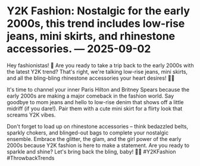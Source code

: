 # Y2K Fashion: Nostalgic for the early 2000s, this trend includes low-rise jeans, mini skirts, and rhinestone accessories. — 2025-09-02

Hey fashionistas! 🌟 Are you ready to take a trip back to the early 2000s with the latest Y2K trend? That's right, we're talking low-rise jeans, mini skirts, and all the bling-bling rhinestone accessories your heart desires! 💎✨

It's time to channel your inner Paris Hilton and Britney Spears because the early 2000s are making a major comeback in the fashion world. Say goodbye to mom jeans and hello to low-rise denim that shows off a little midriff (if you dare!). Pair them with a cute mini skirt for a flirty look that screams Y2K vibes.

Don't forget to load up on rhinestone accessories – think bedazzled belts, sparkly chokers, and blinged-out bags to complete your nostalgic ensemble. Embrace the glitter, the glam, and the girl power of the early 2000s because Y2K fashion is here to make a statement. Are you ready to sparkle and shine? Let's bring back the bling, baby! 💖✨ #Y2KFashion #ThrowbackTrends